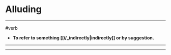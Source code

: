 # Alluding
---
#verb
- **To refer to something [[i/_indirectly|indirectly]] or by suggestion.**
---
---
